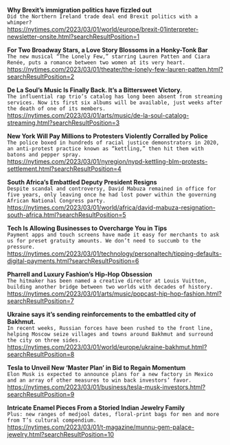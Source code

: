 **Why Brexit’s immigration politics have fizzled out**\
`Did the Northern Ireland trade deal end Brexit politics with a whimper?`\
https://nytimes.com/2023/03/01/world/europe/brexit-01interpreter-newsletter-onsite.html?searchResultPosition=1

**For Two Broadway Stars, a Love Story Blossoms in a Honky-Tonk Bar**\
`The new musical “The Lonely Few,” starring Lauren Patten and Ciara Renée, puts a romance between two women at its very heart.`\
https://nytimes.com/2023/03/01/theater/the-lonely-few-lauren-patten.html?searchResultPosition=2

**De La Soul’s Music Is Finally Back. It’s a Bittersweet Victory.**\
`The influential rap trio’s catalog has long been absent from streaming services. Now its first six albums will be available, just weeks after the death of one of its members.`\
https://nytimes.com/2023/03/01/arts/music/de-la-soul-catalog-streaming.html?searchResultPosition=3

**New York Will Pay Millions to Protesters Violently Corralled by Police**\
`The police boxed in hundreds of racial justice demonstrators in 2020, an anti-protest practice known as “kettling,” then hit them with batons and pepper spray.`\
https://nytimes.com/2023/03/01/nyregion/nypd-kettling-blm-protests-settlement.html?searchResultPosition=4

**South Africa’s Embattled Deputy President Resigns**\
`Despite scandal and controversy, David Mabuza remained in office for five years, only leaving once he had lost power within the governing African National Congress party.`\
https://nytimes.com/2023/03/01/world/africa/david-mabuza-resignation-south-africa.html?searchResultPosition=5

**Tech Is Allowing Businesses to Overcharge You in Tips**\
`Payment apps and touch screens have made it easy for merchants to ask us for preset gratuity amounts. We don’t need to succumb to the pressure.`\
https://nytimes.com/2023/03/01/technology/personaltech/tipping-defaults-digital-payments.html?searchResultPosition=6

**Pharrell and Luxury Fashion’s Hip-Hop Obsession**\
`The hitmaker has been named a creative director at Louis Vuitton, building another bridge between two worlds with decades of history.`\
https://nytimes.com/2023/03/01/arts/music/popcast-hip-hop-fashion.html?searchResultPosition=7

**Ukraine says it’s sending reinforcements to the embattled city of Bakhmut.**\
`In recent weeks, Russian forces have been rushed to the front line, helping Moscow seize villages and towns around Bakhmut and surround the city on three sides.`\
https://nytimes.com/2023/03/01/world/europe/ukraine-bakhmut.html?searchResultPosition=8

**Tesla to Unveil New ‘Master Plan’ in Bid to Regain Momentum**\
`Elon Musk is expected to announce plans for a new factory in Mexico and an array of other measures to win back investors’ favor.`\
https://nytimes.com/2023/03/01/business/tesla-musk-investors.html?searchResultPosition=9

**Intricate Enamel Pieces From a Storied Indian Jewelry Family**\
`Plus: new ranges of medjool dates, floral-print bags for men and more from T’s cultural compendium.`\
https://nytimes.com/2023/03/01/t-magazine/munnu-gem-palace-jewelry.html?searchResultPosition=10

